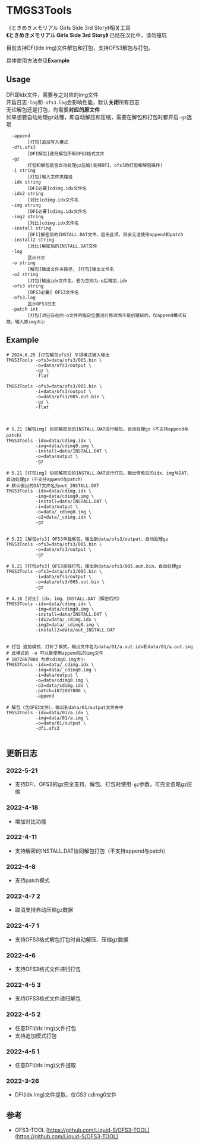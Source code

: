 # TMGS3Tools

《ときめきメモリアル Girls Side 3rd Story》相关工具  
**《ときめきメモリアル Girls Side 3rd Story》** 已经在汉化中，请勿撞坑  

目前支持DFI(idx img)文件解包和打包，支持OFS3解包与打包。  

具体使用方法参见**Example**  

## Usage
DFI即idx文件，需要与之对应的img文件  
开启日志`-log`和`-ofs3.log`会影响性能，默认**关闭**所有日志  
无论解包还是打包，均需要**对应的原文件**   
如果想要自动处理gz处理，即自动解压和压缩，需要在解包和打包时都开启`-gz`选项  
```shell
  -append
        [打包]追加写入模式
  -dfi.ofs3
        [DFI解包]递归解包所有OFS3格式文件
  -gz
        打包和解包是否自动处理gz压缩(支持DFI、ofs3的打包和解包操作)
  -i string
        [打包]输入文件夹路径
  -idx string
        [DFI必要]cdimg.idx文件名
  -idx2 string
        [对比]cdimg.idx文件名
  -img string
        [DFI必要]cdimg.idx文件名
  -img2 string
        [对比]cdimg.idx文件名
  -install string
        [DFI]解密后的INSTALL.DAT文件，启用此项，将会无法使用append和patch
  -install2 string
        [对比]解密后的INSTALL.DAT文件
  -log
        显示日志
  -o string
        [解包]输出文件夹路径, [打包]输出文件名
  -o2 string
        [打包]输出idx文件名，若为空则为-o后增加.idx
  -ofs3 string
        [OFS3必要] OFS3文件名
  -ofs3.log
        显示OFS3日志
  -patch int
        [打包]对已存在的-o文件的指定位置进行修改而不是创建新的，仅append模式有效。输入原img大小

```

## Example
```shell
# 2024.6.25 [打包解包ofs3] 平坦模式输入输出
TMGS3Tools -ofs3=data/ofs3/005.bin \
           -o=data/ofs3/output \
           -gz \
           -flat
           
TMGS3Tools -ofs3=data/ofs3/005.bin \
           -i=data/ofs3/output \
           -o=data/ofs3/005.out.bin \
           -gz \
           -flat



# 5.21 [解包img] 协同解密后的INSTALL.DAT进行解包，自动处理gz（不支持append与patch）
TMGS3Tools -idx=data/cdimg.idx \
           -img=data/cdimg0.img \
           -install=data/INSTALL.DAT \
           -o=data/output \
           -gz
           
# 5.21 [打包img] 协同解密后的INSTALL.DAT进行打包，输出修改后的idx、img与DAT，自动处理gz（不支持append与patch）
# 默认输出的DAT文件名为out_INSTALL.DAT
TMGS3Tools -idx=data/cdimg.idx \
           -img=data/cdimg0.img \
           -install=data/INSTALL.DAT \
           -i=data/output \
           -o=data/_cdimg0.img \
           -o2=data/_cdimg.idx \
           -gz
              
          
# 5.21 [解包ofs3] OFS3单独解包，输出到data/ofs3/output，自动处理gz
TMGS3Tools -ofs3=data/ofs3/005.bin \
           -o=data/ofs3/output \
           -gz
           
# 5.21 [打包ofs3] OFS3单独打包，输出到data/ofs3/005.out.bin，自动处理gz
TMGS3Tools -ofs3=data/ofs3/005.bin \
           -i=data/ofs3/output \
           -o=data/ofs3/005.out.bin \
           -gz
           
# 4.18 [对比] idx、img、INSTALL.DAT（解密后的）
TMGS3Tools -idx=data/cdimg.idx \
           -img=data/cdimg0.img \
           -install=data/INSTALL.DAT \
           -idx2=data/_cdimg.idx \
           -img2=data/_cdimg0.img \
           -install2=data/out_INSTALL.DAT


# 打包 追加模式，打补丁模式。输出文件名为data/01/a.out.idx和data/01/a.out.img
# 此模式的 -o 可以是使用append后的img文件
# 1072887808 为原cdimg0.img大小
TMGS3Tools -idx=data/_cdimg.idx \
           -img=data/_cdimg0.img \
           -i=data/output \
           -o=data/cdimg0.img \
           -o2=data/cdimg.idx \
           -patch=1072887808 \
           -append 

# 解包（含OFS3文件），输出到data/01/output文件夹中
TMGS3Tools -idx=data/01/a.idx \
           -img=data/01/a.img \
           -o=data/01/output \
           -dfi.ofs3


```

## 更新日志

### 2022-5-21
- 支持DFI、OFS3的gz完全支持，解包、打包时使用`-gz`参数，可完全忽略gz压缩

### 2022-4-18
- 增加对比功能

### 2022-4-11
- 支持解密的INSTALL.DAT协同解包打包（不支持append与patch）

### 2022-4-8
- 支持patch模式

### 2022-4-7 2
- 取消支持自动压缩gz数据

### 2022-4-7 1
- 支持OFS3格式解包打包时自动解压、压缩gz数据

### 2022-4-6
- 支持OFS3格式文件递归打包

### 2022-4-5 3
- 支持OFS3格式文件递归解包

### 2022-4-5 2
- 任意DFI(idx img)文件打包
- 支持追加模式打包

### 2022-4-5 1
- 任意DFI(idx img)文件提取

### 2022-3-26
- DFI(idx img)文件提取，仅GS3 cdimg0文件

## 参考

- OFS3-TOOL [https://github.com/Liquid-S/OFS3-TOOL](https://github.com/Liquid-S/OFS3-TOOL)  
